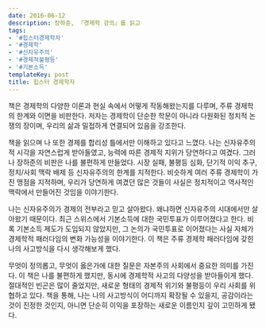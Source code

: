 ```yaml
---
date: 2016-06-12
description: 장하준, 『경제학 강의』를 읽고
tags:
- '#힙스터경제학자'
- '#경제학'
- '#신자유주의'
- '#경제적불평등'
- '#기본소득'
templateKey: post
title: 힙스터 경제학자
---
```

책은 경제학의 다양한 이론과 현실 속에서 어떻게 작동해왔는지를 다루며, 주류 경제학의 한계와 이면을 비판한다. 저자는 경제학이 단순한 학문이 아니라 다원화된 정치적 논쟁의 장이며, 우리의 삶과 밀접하게 연결되어 있음을 강조한다. 

책을 읽으며 나 또한 경제를 합리성 틀에서만 이해하고 있다고 느꼈다. 나는 신자유주의적 시각을 자연스럽게 받아들였고, 능력에 따른 경제적 지위가 당연하다고 여겼다. 그러나 장하준의 비판은 나를 불편하게 만들었다. 시장 실패, 불평등 심화, 단기적 이익 추구, 정치/사회 맥락 배제 등 신자유주의의 한계를 지적한다. 비슷하게 여러 주류 경제학이 가진 맹점을 지적하며, 우리가 당연하게 여겼던 많은 것들이 사실은 정치적이고 역사적인 맥락에서 만들어진 것임을 이야기한다.

나는 신자유주의가 경제의 전부라고 믿고 살아왔다. 왜냐하면 신자유주의 시대에서만 살아왔기 때문이다. 최근 스위스에서 기본소득에 대한 국민투표가 이루어졌다고 한다. 비록 기본소득 제도가 도입되지 않았지만, 그 논의가 국민투표로 이어졌다는 사실 자체가 경제학적 패러다임의 변화 가능성을 이야기한다. 이 책은 주류 경제학 패러다임에 갖힌 나의 사고방식을 다시 생각해보게 했다.

무엇이 정의롭고, 무엇이 옳은가에 대한 질문은 자본주의 사회에서 중요한 의미를 가진다. 이 책은 나를 불편하게 했지만, 동시에 경제학적 사고의 다양성을 받아들이게 했다. 절대적인 빈곤은 많이 줄었지만, 새로운 형태의 경제적 위기와 불평등이 우리 사회를 위협하고 있다. 책을 통해, 나는 나의 사고방식이 어디까지 확장될 수 있을지, 공감이라는 것이 진정한 것인지, 아니면 단순히 이익을 포장하는 새로운 이름인지 깊이 고민하게 됐다.